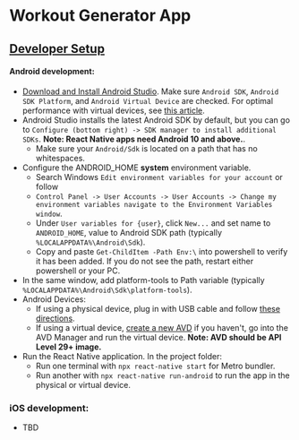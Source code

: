 # Workout Generator App
## [Developer Setup](https://reactnative.dev/docs/environment-setup)
#### Android development:
* [Download and Install Android Studio](https://developer.android.com/studio). Make sure `Android SDK`, `Android SDK Platform`, and `Android Virtual Device` are checked.
For optimal performance with virtual devices, see [this article](https://android-developers.googleblog.com/2018/07/android-emulator-amd-processor-hyper-v.html).
* Android Studio installs the latest Android SDK by default, but you can go to `Configure (bottom right) -> SDK manager to install additional SDKs`. **Note: React Native apps need Android 10 and above.**.
  * Make sure your `Android/Sdk` is located on a path that has no whitespaces.
* Configure the ANDROID_HOME **system** environment variable.
  * Search Windows `Edit environment variables for your account` or follow 
  * `Control Panel -> User Accounts -> User Accounts -> Change my environment variables navigate to the Environment Variables window`.
  * Under `User variables for {user}`, click `New...` and set name to `ANDROID_HOME`, value to Android SDK path (typically `%LOCALAPPDATA%\Android\Sdk`).
  * Copy and paste `Get-ChildItem -Path Env:\` into powershell to verify it has been added. If you do not see the path, restart either powershell or your PC.
* In the same window, add platform-tools to Path variable (typically `%LOCALAPPDATA%\Android\Sdk\platform-tools`).
* Android Devices:
  * If using a physical device, plug in with USB cable and follow [these directions](https://reactnative.dev/docs/running-on-device).
  * If using a virtual device, [create a new AVD](https://developer.android.com/studio/run/managing-avds) if you haven't, go into the AVD Manager and run the virtual device. **Note: AVD should be API Level 29+ image.**
* Run the React Native application. In the project folder:
  * Run one terminal with `npx react-native start` for Metro bundler.
  * Run another with `npx react-native run-android` to run the app in the physical or virtual device.
### iOS development:
* TBD
